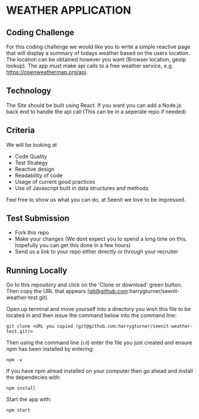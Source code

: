 # WEATHER APPLICATION

## Coding Challenge

For this coding challenge we would like you to write a simple reactive page that will display a summary of todays weather based on the users location. The location can be obtained however you want (Browser location, geoip lookup). The app must make api calls to a free weather service, e.g. https://openweathermap.org/api.

## Technology

The Site should be built using React. If you want you can add a Node.js back end to handle the api call (This can be in a seperate repo if needed)

## Criteria

We will be looking at
* Code Quality
* Test Strategy
* Reactive design
* Readability of code
* Usage of current good practices
* Use of Javascript built in data structures and methods

Feel free to show us what you can do, at Seenit we love to be impressed.

## Test Submission

* Fork this repo
* Make your changes (We dont expect you to spend a long time on this, hopefully you can get this done in a few hours)
* Send us a link to your repo either directly or through your recruiter

## Running Locally

Go to this repository and click on the 'Clone or download' green button. Then copy the URL that appears (git@github.com:harrygturner/seenit-weather-test.git).

Open up terminal and move yourself into a directory you wish this file to be located in and then issue the command below into the command line:

`git clone <URL you copied (git@github.com:harrygturner/seenit-weather-test.git)>`

Then using the command line (`cd`) enter the file you just created and ensure npm has been installed by entering:

`npm -v`

If you have npm alread installed on your computer then go ahead and install the dependecies with:

`npm install`

Start the app with:

`npm start`
